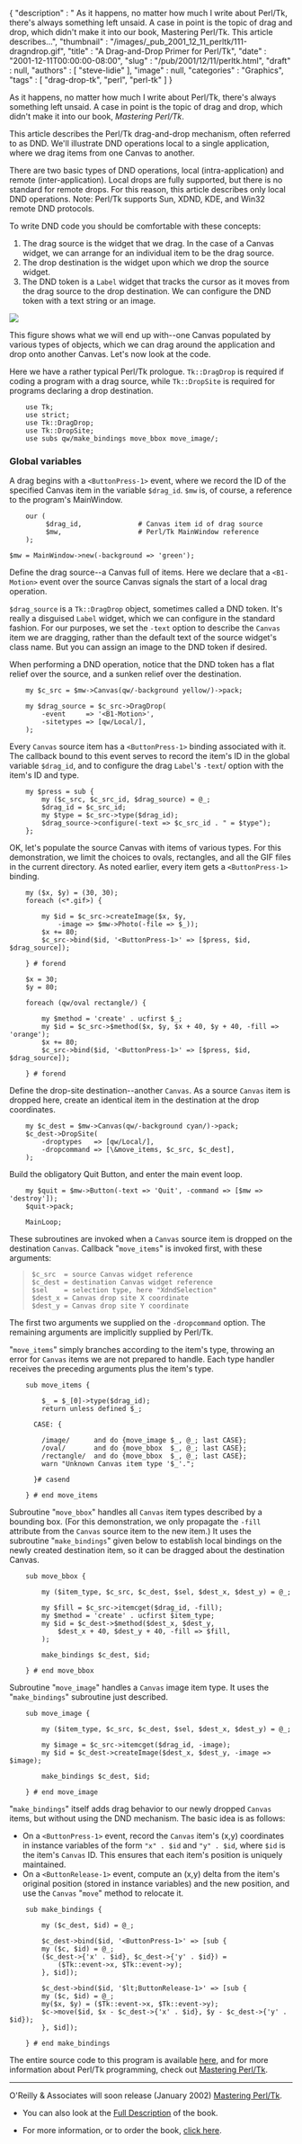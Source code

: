 {
   "description" : " As it happens, no matter how much I write about Perl/Tk, there's always something left unsaid. A case in point is the topic of drag and drop, which didn't make it into our book, Mastering Perl/Tk. This article describes...",
   "thumbnail" : "/images/_pub_2001_12_11_perltk/111-dragndrop.gif",
   "title" : "A Drag-and-Drop Primer for Perl/Tk",
   "date" : "2001-12-11T00:00:00-08:00",
   "slug" : "/pub/2001/12/11/perltk.html",
   "draft" : null,
   "authors" : [
      "steve-lidie"
   ],
   "image" : null,
   "categories" : "Graphics",
   "tags" : [
      "drag-drop-tk",
      "perl",
      "perl-tk"
   ]
}





As it happens, no matter how much I write about Perl/Tk, there's always
something left unsaid. A case in point is the topic of drag and drop,
which didn't make it into our book, *Mastering Perl/Tk*.

This article describes the Perl/Tk drag-and-drop mechanism, often
referred to as DND. We'll illustrate DND operations local to a single
application, where we drag items from one Canvas to another.

There are two basic types of DND operations, local (intra-application)
and remote (inter-application). Local drops are fully supported, but
there is no standard for remote drops. For this reason, this article
describes only local DND operations. Note: Perl/Tk supports Sun, XDND,
KDE, and Win32 remote DND protocols.

To write DND code you should be comfortable with these concepts:

1.  The drag source is the widget that we drag. In the case of a Canvas
    widget, we can arrange for an individual item to be the drag source.
2.  The drop destination is the widget upon which we drop the source
    widget.
3.  The DND token is a `Label` widget that tracks the cursor as it moves
    from the drag source to the drop destination. We can configure the
    DND token with a text string or an image.

![](/images/_pub_2001_12_11_perltk/drag.jpg)

This figure shows what we will end up with--one Canvas populated by
various types of objects, which we can drag around the application and
drop onto another Canvas. Let's now look at the code.

Here we have a rather typical Perl/Tk prologue. `Tk::DragDrop` is
required if coding a program with a drag source, while `Tk::DropSite` is
required for programs declaring a drop destination.

        use Tk;
        use strict;
        use Tk::DragDrop;
        use Tk::DropSite;
        use subs qw/make_bindings move_bbox move_image/;

### Global variables

A drag begins with a `<ButtonPress-1>` event, where we record the ID of
the specified Canvas item in the variable `$drag_id`. `$mw` is, of
course, a reference to the program's MainWindow.

        our (
             $drag_id,              # Canvas item id of drag source
             $mw,                   # Perl/Tk MainWindow reference
        );

    $mw = MainWindow->new(-background => 'green');

Define the drag source--a Canvas full of items. Here we declare that a
`<B1-Motion>` event over the source Canvas signals the start of a local
drag operation.

`$drag_source` is a `Tk::DragDrop` object, sometimes called a DND token.
It's really a disguised `Label` widget, which we can configure in the
standard fashion. For our purposes, we set the `-text` option to
describe the `Canvas` item we are dragging, rather than the default text
of the source widget's class name. But you can assign an image to the
DND token if desired.

When performing a DND operation, notice that the DND token has a flat
relief over the source, and a sunken relief over the destination.

        my $c_src = $mw->Canvas(qw/-background yellow/)->pack;

        my $drag_source = $c_src->DragDrop(
            -event     => '<B1-Motion>',
            -sitetypes => [qw/Local/],
        );

Every `Canvas` source item has a `<ButtonPress-1>` binding associated
with it. The callback bound to this event serves to record the item's ID
in the global variable `$drag_id`, and to configure the drag `Label`'s
`-text`/ option with the item's ID and type.

        my $press = sub {
            my ($c_src, $c_src_id, $drag_source) = @_;
            $drag_id = $c_src_id;
            my $type = $c_src->type($drag_id);
            $drag_source->configure(-text => $c_src_id . " = $type");
        };
      

OK, let's populate the source Canvas with items of various types. For
this demonstration, we limit the choices to ovals, rectangles, and all
the GIF files in the current directory. As noted earlier, every item
gets a `<ButtonPress-1>` binding.

        my ($x, $y) = (30, 30);
        foreach (<*.gif>) {

            my $id = $c_src->createImage($x, $y,
                -image => $mw->Photo(-file => $_));
            $x += 80;
            $c_src->bind($id, '<ButtonPress-1>' => [$press, $id, $drag_source]);
        
        } # forend

        $x = 30;
        $y = 80;

        foreach (qw/oval rectangle/) {

            my $method = 'create' . ucfirst $_;
            my $id = $c_src->$method($x, $y, $x + 40, $y + 40, -fill => 'orange');
            $x += 80;
            $c_src->bind($id, '<ButtonPress-1>' => [$press, $id, $drag_source]);
        
        } # forend
      

Define the drop-site destination--another `Canvas`. As a source `Canvas`
item is dropped here, create an identical item in the destination at the
drop coordinates.

        my $c_dest = $mw->Canvas(qw/-background cyan/)->pack;
        $c_dest->DropSite(
            -droptypes   => [qw/Local/],
            -dropcommand => [\&move_items, $c_src, $c_dest],
        );
      

Build the obligatory Quit Button, and enter the main event loop.

        my $quit = $mw->Button(-text => 'Quit', -command => [$mw => 'destroy']);
        $quit->pack;

        MainLoop;
      

These subroutines are invoked when a `Canvas` source item is dropped on
the destination `Canvas`. Callback "`move_items`" is invoked first, with
these arguments:

>     $c_src  = source Canvas widget reference
>     $c_dest = destination Canvas widget reference
>     $sel    = selection type, here "XdndSelection"
>     $dest_x = Canvas drop site X coordinate
>     $dest_y = Canvas drop site Y coordinate
>       

The first two arguments we supplied on the `-dropcommand` option. The
remaining arguments are implicitly supplied by Perl/Tk.

"`move_items`" simply branches according to the item's type, throwing an
error for `Canvas` items we are not prepared to handle. Each type
handler receives the preceding arguments plus the item's type.

        sub move_items {

            $_ = $_[0]->type($drag_id);
            return unless defined $_;

          CASE: {

            /image/      and do {move_image $_, @_; last CASE};
            /oval/       and do {move_bbox  $_, @_; last CASE};
            /rectangle/  and do {move_bbox  $_, @_; last CASE};
            warn "Unknown Canvas item type '$_'.";

          }# casend

        } # end move_items
      

Subroutine "`move_bbox`" handles all `Canvas` item types described by a
bounding box. (For this demonstration, we only propagate the `-fill`
attribute from the `Canvas` source item to the new item.) It uses the
subroutine "`make_bindings`" given below to establish local bindings on
the newly created destination item, so it can be dragged about the
destination Canvas.

        sub move_bbox {

            my ($item_type, $c_src, $c_dest, $sel, $dest_x, $dest_y) = @_;

            my $fill = $c_src->itemcget($drag_id, -fill);
            my $method = 'create' . ucfirst $item_type;
            my $id = $c_dest->$method($dest_x, $dest_y,
                $dest_x + 40, $dest_y + 40, -fill => $fill,
            );

            make_bindings $c_dest, $id;

        } # end move_bbox
      

Subroutine "`move_image`" handles a `Canvas` image item type. It uses
the "`make_bindings`" subroutine just described.

        sub move_image {

            my ($item_type, $c_src, $c_dest, $sel, $dest_x, $dest_y) = @_;

            my $image = $c_src->itemcget($drag_id, -image);
            my $id = $c_dest->createImage($dest_x, $dest_y, -image => $image);

            make_bindings $c_dest, $id;

        } # end move_image
      

"`make_bindings`" itself adds drag behavior to our newly dropped
`Canvas` items, but without using the DND mechanism. The basic idea is
as follows:

-   On a `<ButtonPress-1>` event, record the `Canvas` item's (x,y)
    coordinates in instance variables of the form `"x" . $id` and
    `"y" . $id`, where `$id` is the item's `Canvas` ID. This ensures
    that each item's position is uniquely maintained.
-   On a `<ButtonRelease-1>` event, compute an (x,y) delta from the
    item's original position (stored in instance variables) and the new
    position, and use the `Canvas` "`move`" method to relocate it.

<!-- -->

        sub make_bindings {

            my ($c_dest, $id) = @_;

            $c_dest->bind($id, '<ButtonPress-1>' => [sub {
            my ($c, $id) = @_;
            ($c_dest->{'x' . $id}, $c_dest->{'y' . $id}) =
                ($Tk::event->x, $Tk::event->y);
            }, $id]);

            $c_dest->bind($id, '$lt;ButtonRelease-1>' => [sub {
            my ($c, $id) = @_;
            my($x, $y) = ($Tk::event->x, $Tk::event->y);
            $c->move($id, $x - $c_dest->{'x' . $id}, $y - $c_dest->{'y' . $id});
            }, $id]);

        } # end make_bindings
      

The entire source code to this program is available
[here](/media/_pub_2001_12_11_perltk/drag.pl), and for more information
about Perl/Tk programming, check out [Mastering
Perl/Tk](http://www.oreilly.com/catalog/mastperltk/).

------------------------------------------------------------------------

O'Reilly & Associates will soon release (January 2002) [Mastering
Perl/Tk](http://www.oreilly.com/catalog/mastperltk/).

-   You can also look at the [Full
    Description](http://oreilly.com/catalog/mastperltk/desc.html) of the
    book.

-   For more information, or to order the book, [click
    here](http://www.oreilly.com/catalog/mastperltk/).


